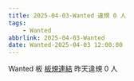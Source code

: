 ```yaml
---
title: 2025-04-03-Wanted 違規 0 人
tags:
    - Wanted
abbrlink: 2025-04-03-Wanted
date: Wanted-2025-04-03 12:00:00
---
```

Wanted 板 [板規連結](https://www.ptt.cc/bbs/Wanted/M.1608829773.A.D3B.html)
昨天違規 0 人
